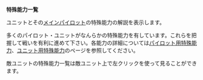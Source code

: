 **特殊能力一覧**

ユニットとその[メインパイロット](メインパイロット.md)の特殊能力の解説を表示します。

多くのパイロット・ユニットがなんらかの特殊能力を有しています。これらを把握して戦いを有利に進めて下さい。各能力の詳細については[パイロット用特殊能力](パイロット用特殊能力.md)、[ユニット用特殊能力](ユニット用特殊能力.md)のページを参照してください。

敵ユニットの特殊能力一覧は敵ユニット上で左クリックを使って見ることができます。
